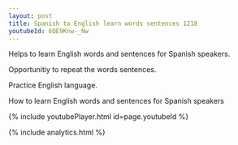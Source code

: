 ```yaml
---
layout: post
title: Spanish to English learn words sentences 1218 
youtubeId: 6QE9Knw-_Nw
---
```

 
 
Helps to learn English words and sentences for Spanish speakers.

Opportunitiy to repeat the words sentences. 

Practice English language. 
 
How to learn English words and sentences for Spanish speakers 
 
{% include youtubePlayer.html id=page.youtubeId %}
 
 
{% include analytics.html %}